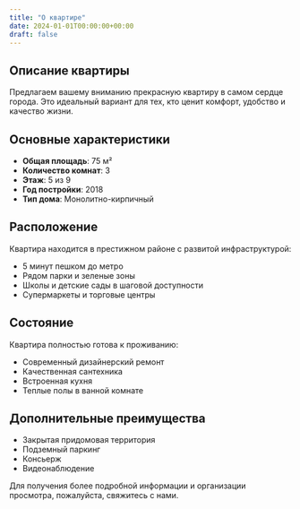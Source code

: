 ```yaml
---
title: "О квартире"
date: 2024-01-01T00:00:00+00:00
draft: false
---
```


## Описание квартиры

Предлагаем вашему вниманию прекрасную квартиру в самом сердце города. Это идеальный вариант для тех, кто ценит комфорт, удобство и качество жизни.

## Основные характеристики

- **Общая площадь**: 75 м²
- **Количество комнат**: 3
- **Этаж**: 5 из 9
- **Год постройки**: 2018
- **Тип дома**: Монолитно-кирпичный

## Расположение

Квартира находится в престижном районе с развитой инфраструктурой:

- 5 минут пешком до метро
- Рядом парки и зеленые зоны
- Школы и детские сады в шаговой доступности
- Супермаркеты и торговые центры

## Состояние

Квартира полностью готова к проживанию:

- Современный дизайнерский ремонт
- Качественная сантехника
- Встроенная кухня
- Теплые полы в ванной комнате

## Дополнительные преимущества

- Закрытая придомовая территория
- Подземный паркинг
- Консьерж
- Видеонаблюдение

Для получения более подробной информации и организации просмотра, пожалуйста, свяжитесь с нами.